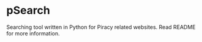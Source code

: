 # pSearch
 Searching tool written in Python for Piracy related websites. Read README for more information.
